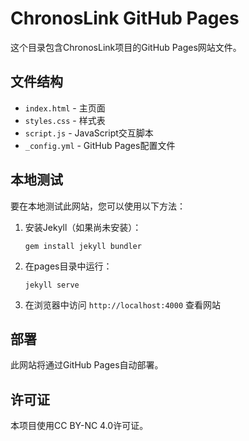 # ChronosLink GitHub Pages

这个目录包含ChronosLink项目的GitHub Pages网站文件。

## 文件结构

- `index.html` - 主页面
- `styles.css` - 样式表
- `script.js` - JavaScript交互脚本
- `_config.yml` - GitHub Pages配置文件

## 本地测试

要在本地测试此网站，您可以使用以下方法：

1. 安装Jekyll（如果尚未安装）：
   ```
   gem install jekyll bundler
   ```

2. 在pages目录中运行：
   ```
   jekyll serve
   ```

3. 在浏览器中访问 `http://localhost:4000` 查看网站

## 部署

此网站将通过GitHub Pages自动部署。

## 许可证

本项目使用CC BY-NC 4.0许可证。 